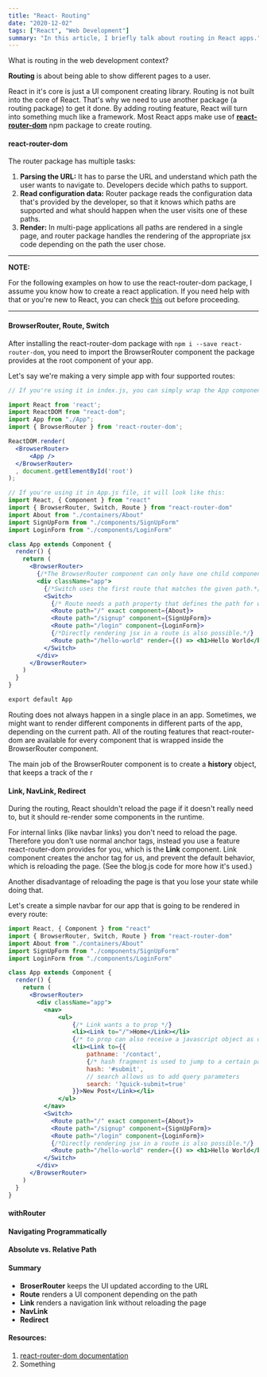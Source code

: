 ```yaml
---
title: "React- Routing"
date: "2020-12-02"
tags: ["React", "Web Development"]
summary: "In this article, I briefly talk about routing in React apps."
---
```


What is routing in the web development context?

**Routing** is about being able to show different pages to a user.

React in it's core is just a UI component creating library. Routing is not built into the core of React. That's why we need to use another package (a routing package) to get it done. By adding routing feature, React will turn into something much like a framework. Most React apps make use of **[react-router-dom](https://reactrouter.com/web/guides/quick-start)** npm package to create routing.

#### react-router-dom

The router package has multiple tasks:

1. **Parsing the URL:** It has to parse the URL and understand which path the user wants to navigate to. Developers decide which paths to support.
2. **Read configuration data:** Router package reads the configuration data that's provided by the developer, so that it knows which paths are supported and what should happen when the user visits one of these paths.
3. **Render:** In multi-page applications all paths are rendered in a single page, and router package handles the rendering of the appropriate jsx code depending on the path the user chose.

---

**NOTE:**

For the following examples on how to use the react-router-dom package, I assume you know how to create a react application. If you need help with that or you're new to React, you can check [this](https://create-react-app.dev/docs/getting-started/) out before proceeding.

---

#### BrowserRouter, Route, Switch

After installing the react-router-dom package with `npm i --save react-router-dom`, you need to import the BrowserRouter component the package provides at the root component of your app.

Let's say we're making a very simple app with four supported routes:

```jsx
// If you're using it in index.js, you can simply wrap the App component:

import React from 'react';
import ReactDOM from "react-dom";
import App from "./App";
import { BrowserRouter } from 'react-router-dom';

ReactDOM.render(
  <BrowserRouter>
      <App />
  </BrowserRouter>
  , document.getElementById('root')
);

// If you're using it in App.js file, it will look like this:
import React, { Component } from "react"
import { BrowserRouter, Switch, Route } from "react-router-dom"
import About from "./containers/About"
import SignUpForm from "./components/SignUpForm"
import LoginForm from "./components/LoginForm"

class App extends Component {
  render() {
    return (
      <BrowserRouter>
        {/*The BrowserRouter component can only have one child component, so all your routes should be wrapped in something*/}
        <div className="app">
          {/*Switch uses the first route that matches the given path.*/}
          <Switch>
            {/* Route needs a path property that defines the path for which this route should become active. Then, you need to define what will be rendered if this route is active, which is the component property. The default behaviour is checking if the current path starts with any of the given ones. exact is a boolean prop that overrides this behaviour and only if the current route and given route matches exactly, it makes that route active.*/}
            <Route path="/" exact component={About}>
            <Route path="/signup" component={SignUpForm}>
            <Route path="/login" component={LoginForm}>
            {/*Directly rendering jsx in a route is also possible.*/}
            <Route path="/hello-world" render={() => <h1>Hello World</h1>}>
          </Switch>
        </div>
      </BrowserRouter>
    )
  }
}

export default App
```

Routing does not always happen in a single place in an app. Sometimes, we might want to render different components in different parts of the app, depending on the current path. All of the routing features that react-router-dom are available for every component that is wrapped inside the BrowserRouter component.

The main job of the BrowserRouter component is to create a **history** object, that keeps a track of the r

#### Link, NavLink, Redirect

During the routing, React shouldn't reload the page if it doesn't really need to, but it should re-render some components in the runtime.

For internal links (like navbar links) you don't need to reload the page. Therefore you don't use normal anchor tags, instead you use a feature react-router-dom provides for you, which is the **Link** component. Link component creates the anchor tag for us, and prevent the default behavior, which is reloading the page. (See the blog.js code for more how it's used.)

Another disadvantage of reloading the page is that you lose your state while doing that.

Let's create a simple navbar for our app that is going to be rendered in every route:

```jsx
import React, { Component } from "react"
import { BrowserRouter, Switch, Route } from "react-router-dom"
import About from "./containers/About"
import SignUpForm from "./components/SignUpForm"
import LoginForm from "./components/LoginForm"

class App extends Component {
  render() {
    return (
      <BrowserRouter>
        <div className="app">
          <nav>
              <ul>
                  {/* Link wants a to prop */}
                  <li><Link to="/">Home</Link></li>
                  {/* to prop can also receive a javascript object as dynamic content */}
                  <li><Link to={{
                      pathname: '/contact',
                      {/* hash fragment is used to jump to a certain part of the page or smoothly scroll there */}
                      hash: '#submit',
                      // search allows us to add query parameters
                      search: '?quick-submit=true'
                  }}>New Post</Link></li>
              </ul>
          </nav>
          <Switch>
            <Route path="/" exact component={About}>
            <Route path="/signup" component={SignUpForm}>
            <Route path="/login" component={LoginForm}>
            {/*Directly rendering jsx in a route is also possible.*/}
            <Route path="/hello-world" render={() => <h1>Hello World</h1>}>
          </Switch>
        </div>
      </BrowserRouter>
    )
  }
}
```

#### withRouter

#### Navigating Programmatically

#### Absolute vs. Relative Path

#### Summary

- **BroserRouter** keeps the UI updated according to the URL
- **Route** renders a UI component depending on the path
- **Link** renders a navigation link without reloading the page
- **NavLink**
- **Redirect**

#### Resources:

1. [react-router-dom documentation](https://reactrouter.com/web/guides/quick-start)
2. Something
